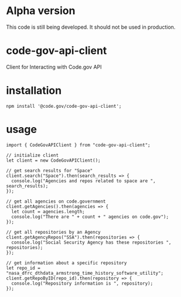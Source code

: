 # Alpha version
This code is still being developed.  It should not be used in production.

# code-gov-api-client
Client for Interacting with Code.gov API

# installation
```
npm install '@code.gov/code-gov-api-client';
```

# usage
```
import { CodeGovAPIClient } from "code-gov-api-client";

// initialize client
let client = new CodeGovAPIClient();

// get search results for "Space"
client.search("Space").then(search_results => {
  console.log("Agencies and repos related to space are ", search_results);
});

// get all agencies on code.government
client.getAgencies().then(agencies => {
  let count = agencies.length;
  console.log("There are " + count + " agencies on code.gov");
});

// get all repositories by an Agency
client.getAgencyRepos("SSA").then(repositories => {
  console.log("Social Security Agency has these repositories ", repositories);
});

// get information about a specific repository
let repo_id = "nasa_dfrc_dthdata_armstrong_time_history_software_utility";
client.getRepoByID(repo_id).then(repository => {
  console.log("Repository information is ", repository);
});
```
